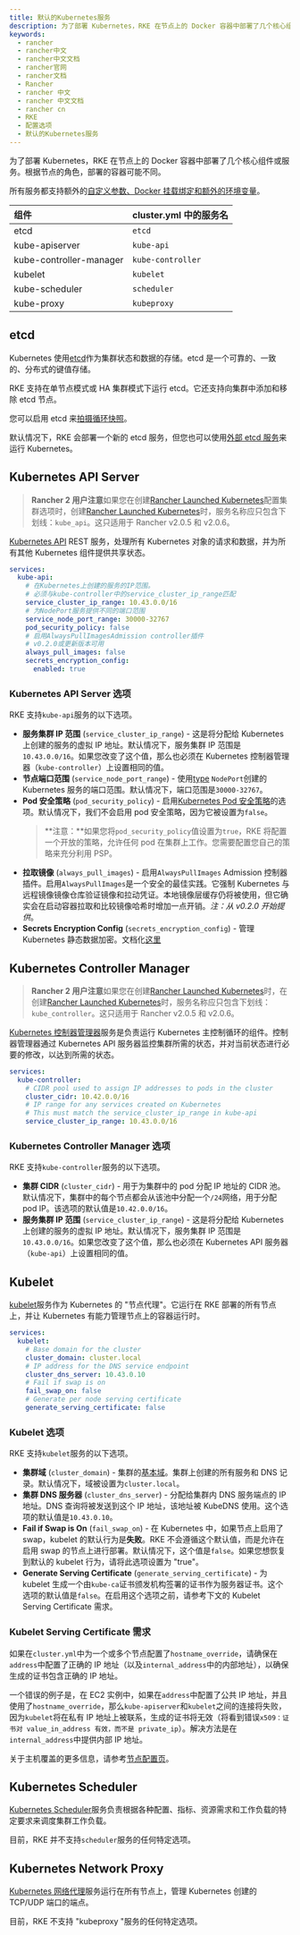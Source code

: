 ```yaml
---
title: 默认的Kubernetes服务
description: 为了部署 Kubernetes，RKE 在节点上的 Docker 容器中部署了几个核心组件或服务。根据节点的角色，部署的容器可能不同。
keywords:
  - rancher
  - rancher中文
  - rancher中文文档
  - rancher官网
  - rancher文档
  - Rancher
  - rancher 中文
  - rancher 中文文档
  - rancher cn
  - RKE
  - 配置选项
  - 默认的Kubernetes服务
---
```


为了部署 Kubernetes，RKE 在节点上的 Docker 容器中部署了几个核心组件或服务。根据节点的角色，部署的容器可能不同。

所有服务都支持额外的[自定义参数、Docker 挂载绑定和额外的环境变量](/docs/rke/config-options/services/services-extras/)。

| 组件                    | cluster.yml 中的服务名 |
| :---------------------- | :--------------------- |
| etcd                    | `etcd`                 |
| kube-apiserver          | `kube-api`             |
| kube-controller-manager | `kube-controller`      |
| kubelet                 | `kubelet`              |
| kube-scheduler          | `scheduler`            |
| kube-proxy              | `kubeproxy`            |

## etcd

Kubernetes 使用[etcd](https://etcd.io/)作为集群状态和数据的存储。etcd 是一个可靠的、一致的、分布式的键值存储。

RKE 支持在单节点模式或 HA 集群模式下运行 etcd。它还支持向集群中添加和移除 etcd 节点。

您可以启用 etcd 来[拍摄循环快照](/docs/rke/etcd-snapshots/)。

默认情况下，RKE 会部署一个新的 etcd 服务，但您也可以使用[外部 etcd 服务](/docs/rke/config-options/services/external-etcd/)来运行 Kubernetes。

## Kubernetes API Server

> **Rancher 2 用户注意**如果您在创建[Rancher Launched Kubernetes](/docs/rancher2/cluster-provisioning/rke-clusters/options/)配置集群选项时，创建[Rancher Launched Kubernetes](/docs/rancher2/cluster-provisioning/rke-clusters/)时，服务名称应只包含下划线：`kube_api`。这只适用于 Rancher v2.0.5 和 v2.0.6。

[Kubernetes API](https://kubernetes.io/docs/reference/command-line-tools-reference/kube-apiserver/) REST 服务，处理所有 Kubernetes 对象的请求和数据，并为所有其他 Kubernetes 组件提供共享状态。

```yaml
services:
  kube-api:
    # 在Kubernetes上创建的服务的IP范围。
    # 必须与kube-controller中的service_cluster_ip_range匹配
    service_cluster_ip_range: 10.43.0.0/16
    # 为NodePort服务提供不同的端口范围
    service_node_port_range: 30000-32767
    pod_security_policy: false
    # 启用AlwaysPullImagesAdmission controller插件
    # v0.2.0或更新版本可用
    always_pull_images: false
    secrets_encryption_config:
      enabled: true
```

### Kubernetes API Server 选项

RKE 支持`kube-api`服务的以下选项。

- **服务集群 IP 范围** (`service_cluster_ip_range`) - 这是将分配给 Kubernetes 上创建的服务的虚拟 IP 地址。默认情况下，服务集群 IP 范围是`10.43.0.0/16`。如果您改变了这个值，那么也必须在 Kubernetes 控制器管理器（`kube-controller`）上设置相同的值。
- **节点端口范围** (`service_node_port_range`) - 使用[type](https://kubernetes.io/docs/concepts/services-networking/service/#publishing-services-service-types) `NodePort`创建的 Kubernetes 服务的端口范围。默认情况下，端口范围是`30000-32767`。
- **Pod 安全策略** (`pod_security_policy`) - 启用[Kubernetes Pod 安全策略](https://kubernetes.io/docs/concepts/policy/pod-security-policy/)的选项。默认情况下，我们不会启用 pod 安全策略，因为它被设置为`false`。
  > **注意：**如果您将`pod_security_policy`值设置为`true`，RKE 将配置一个开放的策略，允许任何 pod 在集群上工作。您需要配置您自己的策略来充分利用 PSP。
- **拉取镜像** (`always_pull_images`) - 启用`AlwaysPullImages` Admission 控制器插件。启用`AlwaysPullImages`是一个安全的最佳实践。它强制 Kubernetes 与远程镜像镜像仓库验证镜像和拉动凭证。本地镜像层缓存仍将被使用，但它确实会在启动容器拉取和比较镜像哈希时增加一点开销。_注：从 v0.2.0 开始提供_。
- **Secrets Encryption Config** (`secrets_encryption_config`) - 管理 Kubernetes 静态数据加密。文档化[这里](/docs/rke/config-options/secrets-encryption/)

## Kubernetes Controller Manager

> **Rancher 2 用户注意**如果您在创建[Rancher Launched Kubernetes](/docs/rancher2/cluster-provisioning/rke-clusters/options/)时，在创建[Rancher Launched Kubernetes](/docs/rancher2/cluster-provisioning/rke-clusters/options/)时，服务名称应只包含下划线：`kube_controller`。这只适用于 Rancher v2.0.5 和 v2.0.6。

[Kubernetes 控制器管理器](https://kubernetes.io/docs/reference/command-line-tools-reference/kube-controller-manager/)服务是负责运行 Kubernetes 主控制循环的组件。控制器管理器通过 Kubernetes API 服务器监控集群所需的状态，并对当前状态进行必要的修改，以达到所需的状态。

```yaml
services:
  kube-controller:
    # CIDR pool used to assign IP addresses to pods in the cluster
    cluster_cidr: 10.42.0.0/16
    # IP range for any services created on Kubernetes
    # This must match the service_cluster_ip_range in kube-api
    service_cluster_ip_range: 10.43.0.0/16
```

### Kubernetes Controller Manager 选项

RKE 支持`kube-controller`服务的以下选项。

- **集群 CIDR** (`cluster_cidr`) - 用于为集群中的 pod 分配 IP 地址的 CIDR 池。默认情况下，集群中的每个节点都会从该池中分配一个`/24`网络，用于分配 pod IP。该选项的默认值是`10.42.0.0/16`。
- **服务集群 IP 范围** (`service_cluster_ip_range`) - 这是将分配给 Kubernetes 上创建的服务的虚拟 IP 地址。默认情况下，服务集群 IP 范围是`10.43.0.0/16`。如果您改变了这个值，那么也必须在 Kubernetes API 服务器（`kube-api`）上设置相同的值。

## Kubelet

[kubelet](https://kubernetes.io/docs/reference/command-line-tools-reference/kubelet/)服务作为 Kubernetes 的 "节点代理"。它运行在 RKE 部署的所有节点上，并让 Kubernetes 有能力管理节点上的容器运行时。

```yaml
services:
  kubelet:
    # Base domain for the cluster
    cluster_domain: cluster.local
    # IP address for the DNS service endpoint
    cluster_dns_server: 10.43.0.10
    # Fail if swap is on
    fail_swap_on: false
    # Generate per node serving certificate
    generate_serving_certificate: false
```

### Kubelet 选项

RKE 支持`kubelet`服务的以下选项。

- **集群域** (`cluster_domain`) - 集群的[基本域](https://kubernetes.io/docs/concepts/services-networking/dns-pod-service/)。集群上创建的所有服务和 DNS 记录。默认情况下，域被设置为`cluster.local`。
- **集群 DNS 服务器** (`cluster_dns_server`) - 分配给集群内 DNS 服务端点的 IP 地址。DNS 查询将被发送到这个 IP 地址，该地址被 KubeDNS 使用。这个选项的默认值是`10.43.0.10`。
- **Fail if Swap is On** (`fail_swap_on`) - 在 Kubernetes 中，如果节点上启用了 swap，kubelet 的默认行为是**失败**。RKE 不会遵循这个默认值，而是允许在启用 swap 的节点上进行部署。默认情况下，这个值是`false`。如果您想恢复到默认的 kubelet 行为，请将此选项设置为 "true"。
- **Generate Serving Certificate** (`generate_serving_certificate`) - 为 kubelet 生成一个由`kube-ca`证书颁发机构签署的证书作为服务器证书。这个选项的默认值是`false`。在启用这个选项之前，请参考下文的 Kubelet Serving Certificate 需求。

### Kubelet Serving Certificate 需求

如果在`cluster.yml`中为一个或多个节点配置了`hostname_override`，请确保在`address`中配置了正确的 IP 地址（以及`internal_address`中的内部地址），以确保生成的证书包含正确的 IP 地址。

一个错误的例子是，在 EC2 实例中，如果在`address`中配置了公共 IP 地址，并且使用了`hostname_override`，那么`kube-apiserver`和`kubelet`之间的连接将失败，因为`kubelet`将在私有 IP 地址上被联系，生成的证书将无效（将看到错误`x509：证书对 value_in_address 有效，而不是 private_ip`）。解决方法是在`internal_address`中提供内部 IP 地址。

关于主机覆盖的更多信息，请参考[节点配置页](/docs/rke/config-options/nodes/)。

## Kubernetes Scheduler

[Kubernetes Scheduler](https://kubernetes.io/docs/reference/command-line-tools-reference/kube-scheduler/)服务负责根据各种配置、指标、资源需求和工作负载的特定要求来调度集群工作负载。

目前，RKE 并不支持`scheduler`服务的任何特定选项。

## Kubernetes Network Proxy

[Kubernetes 网络代理](https://kubernetes.io/docs/reference/command-line-tools-reference/kube-proxy/)服务运行在所有节点上，管理 Kubernetes 创建的 TCP/UDP 端口的端点。

目前，RKE 不支持 "kubeproxy "服务的任何特定选项。
